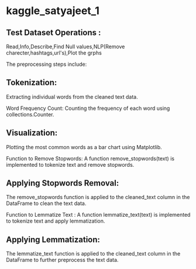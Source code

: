 # kaggle_satyajeet_1

## Test Dataset Operations : 
Read,Info,Describe,Find Null values,NLP(Remove charecter,hashtags,url's),Plot the grphs





The preprocessing steps include:

## Tokenization: 
Extracting individual words from the cleaned text data.

Word Frequency Count: Counting the frequency of each word using collections.Counter.

## Visualization: 
Plotting the most common words as a bar chart using Matplotlib.

Function to Remove Stopwords: A function remove_stopwords(text) is implemented to tokenize text and remove  stopwords.

## Applying Stopwords Removal: 
The remove_stopwords function is applied to the cleaned_text column in the DataFrame to clean the text data.


Function to Lemmatize Text : A function lemmatize_text(text) is implemented to tokenize text and apply lemmatization.

## Applying Lemmatization: 
The lemmatize_text function is applied to the cleaned_text column in the DataFrame to further preprocess the text data.